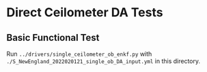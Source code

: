 # Direct Ceilometer DA Tests

## Basic Functional Test

Run `../drivers/single_ceilometer_ob_enkf.py` with `./S_NewEngland_2022020121_single_ob_DA_input.yml` in this directory.
